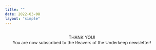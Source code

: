 ```yaml
---
title: ""
date: 2022-03-08
layout: "simple"
---
```


<p style="text-align:center"><br>THANK YOU!</br> You are now subscribed to the Reavers of the Underkeep newsletter!
<https://media1.giphy.com/media/v1.Y2lkPTc5MGI3NjExdjF4aTU5OHVrNWxrZXEwMWU1bTltemhuZjkxYjdxeXAzcGYzYWtpaiZlcD12MV9pbnRlcm5hbF9naWZfYnlfaWQmY3Q9cw/LaMOkP2tX3eQhC6qBc/giphy.gif>